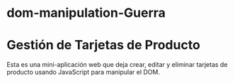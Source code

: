 # dom-manipulation-Guerra
# Gestión de Tarjetas de Producto

Esta es una mini-aplicación web que deja crear, editar y eliminar tarjetas de producto usando JavaScript para manipular el DOM.